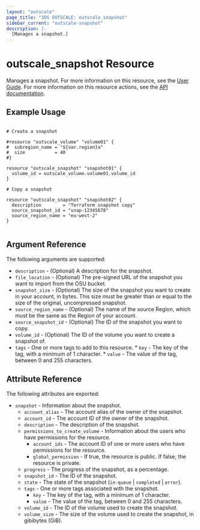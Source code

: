 ```yaml
---
layout: "outscale"
page_title: "3DS OUTSCALE: outscale_snapshot"
sidebar_current: "outscale-snapshot"
description: |-
  [Manages a snapshot.]
---
```


# outscale_snapshot Resource

Manages a snapshot.
For more information on this resource, see the [User Guide](https://wiki.outscale.net/display/EN/About+Snapshots).
For more information on this resource actions, see the [API documentation](https://docs.outscale.com/api#3ds-outscale-api-snapshot).

## Example Usage

```hcl

# Create a snapshot

#resource "outscale_volume" "volume01" {
#  subregion_name = "${var.region}a"
#  size           = 40
#}

resource "outscale_snapshot" "snapshot01" {
  volume_id = outscale_volume.volume01.volume_id
}

# Copy a snapshot

resource "outscale_snapshot" "snapshot02" {
  description        = "Terraform snapshot copy"
  source_snapshot_id = "snap-12345678"
  source_region_name = "eu-west-2"
}


```

## Argument Reference

The following arguments are supported:

* `description` - (Optional) A description for the snapshot.
* `file_location` - (Optional) The pre-signed URL of the snapshot you want to import from the OSU bucket.
* `snapshot_size` - (Optional) The size of the snapshot you want to create in your account, in bytes. This size must be greater than or equal to the size of the original, uncompressed snapshot.
* `source_region_name` - (Optional) The name of the source Region, which must be the same as the Region of your account.
* `source_snapshot_id` - (Optional) The ID of the snapshot you want to copy.
* `volume_id` - (Optional) The ID of the volume you want to create a snapshot of.
* `tags` - One or more tags to add to this resource.
      * `key` - The key of the tag, with a minimum of 1 character.
      * `value` - The value of the tag, between 0 and 255 characters.
    
## Attribute Reference

The following attributes are exported:

* `snapshot` - Information about the snapshot.
  * `account_alias` - The account alias of the owner of the snapshot.
  * `account_id` - The account ID of the owner of the snapshot.
  * `description` - The description of the snapshot.
  * `permissions_to_create_volume` - Information about the users who have permissions for the resource.
      * `account_ids` - The account ID of one or more users who have permissions for the resource.
      * `global_permission` - If true, the resource is public. If false, the resource is private.
  * `progress` - The progress of the snapshot, as a percentage.
  * `snapshot_id` - The ID of the snapshot.
  * `state` - The state of the snapshot (`in-queue` \| `completed` \| `error`).
  * `tags` - One or more tags associated with the snapshot.
      * `key` - The key of the tag, with a minimum of 1 character.
      * `value` - The value of the tag, between 0 and 255 characters.
  * `volume_id` - The ID of the volume used to create the snapshot.
  * `volume_size` - The size of the volume used to create the snapshot, in gibibytes (GiB).